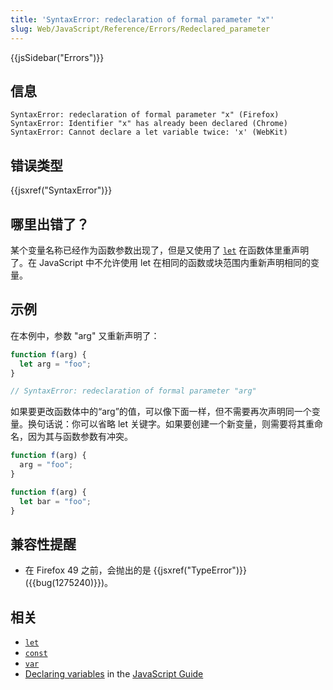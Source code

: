 ```yaml
---
title: 'SyntaxError: redeclaration of formal parameter "x"'
slug: Web/JavaScript/Reference/Errors/Redeclared_parameter
---
```


{{jsSidebar("Errors")}}

## 信息

```plain
SyntaxError: redeclaration of formal parameter "x" (Firefox)
SyntaxError: Identifier "x" has already been declared (Chrome)
SyntaxError: Cannot declare a let variable twice: 'x' (WebKit)
```

## 错误类型

{{jsxref("SyntaxError")}}

## 哪里出错了？

某个变量名称已经作为函数参数出现了，但是又使用了 [`let`](/zh-CN/docs/Web/JavaScript/Reference/Statements/let) 在函数体里重声明了。在 JavaScript 中不允许使用 let 在相同的函数或块范围内重新声明相同的变量。

## 示例

在本例中，参数 "arg" 又重新声明了：

```js example-bad
function f(arg) {
  let arg = "foo";
}

// SyntaxError: redeclaration of formal parameter "arg"
```

如果要更改函数体中的“arg”的值，可以像下面一样，但不需要再次声明同一个变量。换句话说：你可以省略 let 关键字。如果要创建一个新变量，则需要将其重命名，因为其与函数参数有冲突。

```js example-good
function f(arg) {
  arg = "foo";
}

function f(arg) {
  let bar = "foo";
}
```

## 兼容性提醒

- 在 Firefox 49 之前，会抛出的是 {{jsxref("TypeError")}} ({{bug(1275240)}})。

## 相关

- [`let`](/zh-CN/docs/Web/JavaScript/Reference/Statements/let)
- [`const`](/zh-CN/docs/Web/JavaScript/Reference/Statements/const)
- [`var`](/zh-CN/docs/Web/JavaScript/Reference/Statements/var)
- [Declaring variables](/zh-CN/docs/Web/JavaScript/Guide/Grammar_and_Types#Declarations) in the [JavaScript Guide](/zh-CN/docs/Web/JavaScript/Guide)
